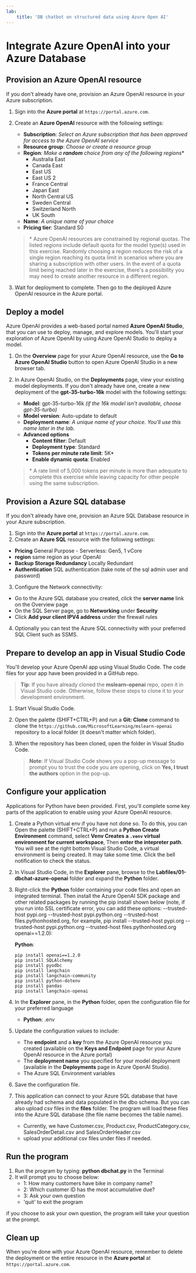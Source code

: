 ```yaml
---
lab:
    title: 'DB chatbot on structured data using Azure Open AI'
---
```


# Integrate Azure OpenAI into your Azure Database

## Provision an Azure OpenAI resource

If you don't already have one, provision an Azure OpenAI resource in your Azure subscription.

1. Sign into the **Azure portal** at `https://portal.azure.com`.
2. Create an **Azure OpenAI** resource with the following settings:
    - **Subscription**: *Select an Azure subscription that has been approved for access to the Azure OpenAI service*
    - **Resource group**: *Choose or create a resource group*
    - **Region**: *Make a **random** choice from any of the following regions*\*
        - Australia East
        - Canada East
        - East US
        - East US 2
        - France Central
        - Japan East
        - North Central US
        - Sweden Central
        - Switzerland North
        - UK South
    - **Name**: *A unique name of your choice*
    - **Pricing tier**: Standard S0

    > \* Azure OpenAI resources are constrained by regional quotas. The listed regions include default quota for the model type(s) used in this exercise. Randomly choosing a region reduces the risk of a single region reaching its quota limit in scenarios where you are sharing a subscription with other users. In the event of a quota limit being reached later in the exercise, there's a possibility you may need to create another resource in a different region.

3. Wait for deployment to complete. Then go to the deployed Azure OpenAI resource in the Azure portal.

## Deploy a model

Azure OpenAI provides a web-based portal named **Azure OpenAI Studio**, that you can use to deploy, manage, and explore models. You'll start your exploration of Azure OpenAI by using Azure OpenAI Studio to deploy a model.

1. On the **Overview** page for your Azure OpenAI resource, use the **Go to Azure OpenAI Studio** button to open Azure OpenAI Studio in a new browser tab.
2. In Azure OpenAI Studio, on the **Deployments** page, view your existing model deployments. If you don't already have one, create a new deployment of the **gpt-35-turbo-16k** model with the following settings:
    - **Model**: gpt-35-turbo-16k *(if the 16k model isn't available, choose gpt-35-turbo)*
    - **Model version**: Auto-update to default
    - **Deployment name**: *A unique name of your choice. You'll use this name later in the lab.*
    - **Advanced options**
        - **Content filter**: Default
        - **Deployment type**: Standard
        - **Tokens per minute rate limit**: 5K\*
        - **Enable dynamic quota**: Enabled

    > \* A rate limit of 5,000 tokens per minute is more than adequate to complete this exercise while leaving capacity for other people using the same subscription.

## Provision a Azure SQL database
If you don't already have one, provision an Azure SQL Database resource in your Azure subscription.

1. Sign into the **Azure portal** at `https://portal.azure.com`.
2. Create an **Azure SQL** resource with the following settings:
- **Pricing** General Purpose - Serverless: Gen5, 1 vCore
- **region** same region as your OpenAI
- **Backup Storage Redundancy** Locally Redundant
- **Authentication** SQL authentication (take note of the sql admin user and password)
3. Configure the Network connectivity: 
- Go to the Azure SQL database you created, click the **server name** link on the Overview page
- On the SQL Server page, go to **Networking** under **Security**
- Click **Add your client IPV4 address** under the firewall rules
4. Optionally you can test the Azure SQL connectivity with your preferred SQL Client such as SSMS. 

## Prepare to develop an app in Visual Studio Code

You'll develop your Azure OpenAI app using Visual Studio Code. The code files for your app have been provided in a GitHub repo.

> **Tip**: If you have already cloned the **mslearn-openai** repo, open it in Visual Studio code. Otherwise, follow these steps to clone it to your development environment.

1. Start Visual Studio Code.
2. Open the palette (SHIFT+CTRL+P) and run a **Git: Clone** command to clone the `https://github.com/MicrosoftLearning/mslearn-openai` repository to a local folder (it doesn't matter which folder).
3. When the repository has been cloned, open the folder in Visual Studio Code.

    > **Note**: If Visual Studio Code shows you a pop-up message to prompt you to trust the code you are opening, click on **Yes, I trust the authors** option in the pop-up.

## Configure your application

Applications for Python have been provided. First, you'll complete some key parts of the application to enable using your Azure OpenAI resource.

1. Create a Python virtual env if you have not done so. To do this, you can Open the palette (SHIFT+CTRL+P) and run a **Python Create Environment** command, select **Venv Creates a `.venv` virtual environment for current workspace**, Then **enter the intepreter path**. You will see at the right bottom Visual Studio Code, a virtual environment is being created. It may take some time. Click the bell notification to check the status. 
2. In Visual Studio Code, in the **Explorer** pane, browse to the **Labfiles/01-dbchat-azure-openai** folder and expand the **Python** folder.
3. Right-click the **Python** folder containing your code files and open an integrated terminal. Then install the Azure OpenAI SDK package and other related packages by running the pip install shown below (note, if you run into SSL certificate error, you can add these options:  --trusted-host pypi.org --trusted-host pypi.python.org --trusted-host files.pythonhosted.org, for example, pip install --trusted-host pypi.org --trusted-host pypi.python.org --trusted-host files.pythonhosted.org openai==1.2.0):


    **Python**:

    ```
    pip install openai==1.2.0
    pip install SQLAlchemy
    pip install pyodbc
    pip install langchain
    pip install langchain-community
    pip install python-dotenv
    pip install pandas
    pip install langchain-openai
    ```

4. In the **Explorer** pane, in the **Python** folder, open the configuration file for your preferred language

    - **Python**: .env
    
5. Update the configuration values to include:
    - The  **endpoint** and a **key** from the Azure OpenAI resource you created (available on the **Keys and Endpoint** page for your Azure OpenAI resource in the Azure portal)
    - The **deployment name** you specified for your model deployment (available in the **Deployments** page in Azure OpenAI Studio).
    - The Azure SQL Environment variables
6. Save the configuration file.
7. This application can connect to your Azure SQL database that have already had schema and data populated in the dbo schema. But you can also upload csv files in the **files** folder. The program will load these files into the Azure SQL database (the file name becomes the table name).
    - Currently, we have Customer.csv, Product.csv, ProductCategory.csv, SalesOrderDetail.csv and SalesOrderHeader.csv
    - upload your additional csv files under files if needed. 

## Run the program
1. Run the program by typing: **python dbchat.py** in the Terminal
2. It will prompt you to choose below:
    - 1: How many customers have bike in company name?
    - 2: Which customer ID has the most accumulative due?
    - 3: Ask your own question
    - 'quit' to exit the program

if you choose to ask your own question, the program will take your question at the prompt. 


## Clean up

When you're done with your Azure OpenAI resource, remember to delete the deployment or the entire resource in the **Azure portal** at `https://portal.azure.com`.